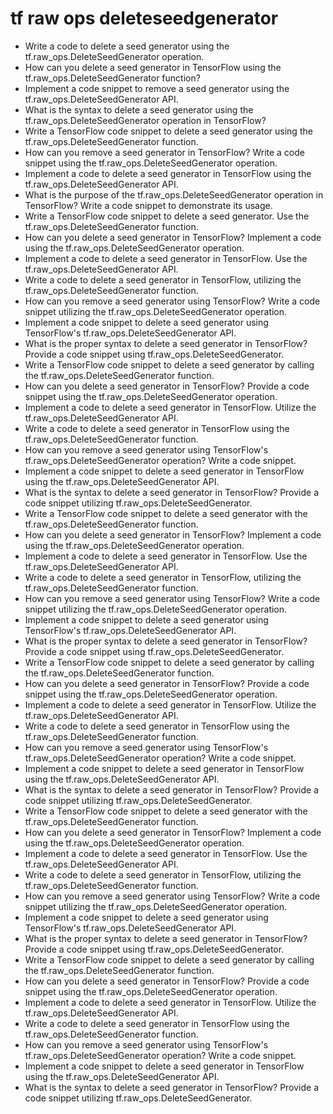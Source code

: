# tf raw ops deleteseedgenerator

- Write a code to delete a seed generator using the tf.raw_ops.DeleteSeedGenerator operation.
- How can you delete a seed generator in TensorFlow using the tf.raw_ops.DeleteSeedGenerator function?
- Implement a code snippet to remove a seed generator using the tf.raw_ops.DeleteSeedGenerator API.
- What is the syntax to delete a seed generator using the tf.raw_ops.DeleteSeedGenerator operation in TensorFlow?
- Write a TensorFlow code snippet to delete a seed generator using the tf.raw_ops.DeleteSeedGenerator function.
- How can you remove a seed generator in TensorFlow? Write a code snippet using the tf.raw_ops.DeleteSeedGenerator operation.
- Implement a code to delete a seed generator in TensorFlow using the tf.raw_ops.DeleteSeedGenerator API.
- What is the purpose of the tf.raw_ops.DeleteSeedGenerator operation in TensorFlow? Write a code snippet to demonstrate its usage.
- Write a TensorFlow code snippet to delete a seed generator. Use the tf.raw_ops.DeleteSeedGenerator function.
- How can you delete a seed generator in TensorFlow? Implement a code using the tf.raw_ops.DeleteSeedGenerator operation.
- Implement a code to delete a seed generator in TensorFlow. Use the tf.raw_ops.DeleteSeedGenerator API.
- Write a code to delete a seed generator in TensorFlow, utilizing the tf.raw_ops.DeleteSeedGenerator function.
- How can you remove a seed generator using TensorFlow? Write a code snippet utilizing the tf.raw_ops.DeleteSeedGenerator operation.
- Implement a code snippet to delete a seed generator using TensorFlow's tf.raw_ops.DeleteSeedGenerator API.
- What is the proper syntax to delete a seed generator in TensorFlow? Provide a code snippet using tf.raw_ops.DeleteSeedGenerator.
- Write a TensorFlow code snippet to delete a seed generator by calling the tf.raw_ops.DeleteSeedGenerator function.
- How can you delete a seed generator in TensorFlow? Provide a code snippet using the tf.raw_ops.DeleteSeedGenerator operation.
- Implement a code to delete a seed generator in TensorFlow. Utilize the tf.raw_ops.DeleteSeedGenerator API.
- Write a code to delete a seed generator in TensorFlow using the tf.raw_ops.DeleteSeedGenerator function.
- How can you remove a seed generator using TensorFlow's tf.raw_ops.DeleteSeedGenerator operation? Write a code snippet.
- Implement a code snippet to delete a seed generator in TensorFlow using the tf.raw_ops.DeleteSeedGenerator API.
- What is the syntax to delete a seed generator in TensorFlow? Provide a code snippet utilizing tf.raw_ops.DeleteSeedGenerator.
- Write a TensorFlow code snippet to delete a seed generator with the tf.raw_ops.DeleteSeedGenerator function.
- How can you delete a seed generator in TensorFlow? Implement a code using the tf.raw_ops.DeleteSeedGenerator operation.
- Implement a code to delete a seed generator in TensorFlow. Use the tf.raw_ops.DeleteSeedGenerator API.
- Write a code to delete a seed generator in TensorFlow, utilizing the tf.raw_ops.DeleteSeedGenerator function.
- How can you remove a seed generator using TensorFlow? Write a code snippet utilizing the tf.raw_ops.DeleteSeedGenerator operation.
- Implement a code snippet to delete a seed generator using TensorFlow's tf.raw_ops.DeleteSeedGenerator API.
- What is the proper syntax to delete a seed generator in TensorFlow? Provide a code snippet using tf.raw_ops.DeleteSeedGenerator.
- Write a TensorFlow code snippet to delete a seed generator by calling the tf.raw_ops.DeleteSeedGenerator function.
- How can you delete a seed generator in TensorFlow? Provide a code snippet using the tf.raw_ops.DeleteSeedGenerator operation.
- Implement a code to delete a seed generator in TensorFlow. Utilize the tf.raw_ops.DeleteSeedGenerator API.
- Write a code to delete a seed generator in TensorFlow using the tf.raw_ops.DeleteSeedGenerator function.
- How can you remove a seed generator using TensorFlow's tf.raw_ops.DeleteSeedGenerator operation? Write a code snippet.
- Implement a code snippet to delete a seed generator in TensorFlow using the tf.raw_ops.DeleteSeedGenerator API.
- What is the syntax to delete a seed generator in TensorFlow? Provide a code snippet utilizing tf.raw_ops.DeleteSeedGenerator.
- Write a TensorFlow code snippet to delete a seed generator with the tf.raw_ops.DeleteSeedGenerator function.
- How can you delete a seed generator in TensorFlow? Implement a code using the tf.raw_ops.DeleteSeedGenerator operation.
- Implement a code to delete a seed generator in TensorFlow. Use the tf.raw_ops.DeleteSeedGenerator API.
- Write a code to delete a seed generator in TensorFlow, utilizing the tf.raw_ops.DeleteSeedGenerator function.
- How can you remove a seed generator using TensorFlow? Write a code snippet utilizing the tf.raw_ops.DeleteSeedGenerator operation.
- Implement a code snippet to delete a seed generator using TensorFlow's tf.raw_ops.DeleteSeedGenerator API.
- What is the proper syntax to delete a seed generator in TensorFlow? Provide a code snippet using tf.raw_ops.DeleteSeedGenerator.
- Write a TensorFlow code snippet to delete a seed generator by calling the tf.raw_ops.DeleteSeedGenerator function.
- How can you delete a seed generator in TensorFlow? Provide a code snippet using the tf.raw_ops.DeleteSeedGenerator operation.
- Implement a code to delete a seed generator in TensorFlow. Utilize the tf.raw_ops.DeleteSeedGenerator API.
- Write a code to delete a seed generator in TensorFlow using the tf.raw_ops.DeleteSeedGenerator function.
- How can you remove a seed generator using TensorFlow's tf.raw_ops.DeleteSeedGenerator operation? Write a code snippet.
- Implement a code snippet to delete a seed generator in TensorFlow using the tf.raw_ops.DeleteSeedGenerator API.
- What is the syntax to delete a seed generator in TensorFlow? Provide a code snippet utilizing tf.raw_ops.DeleteSeedGenerator.